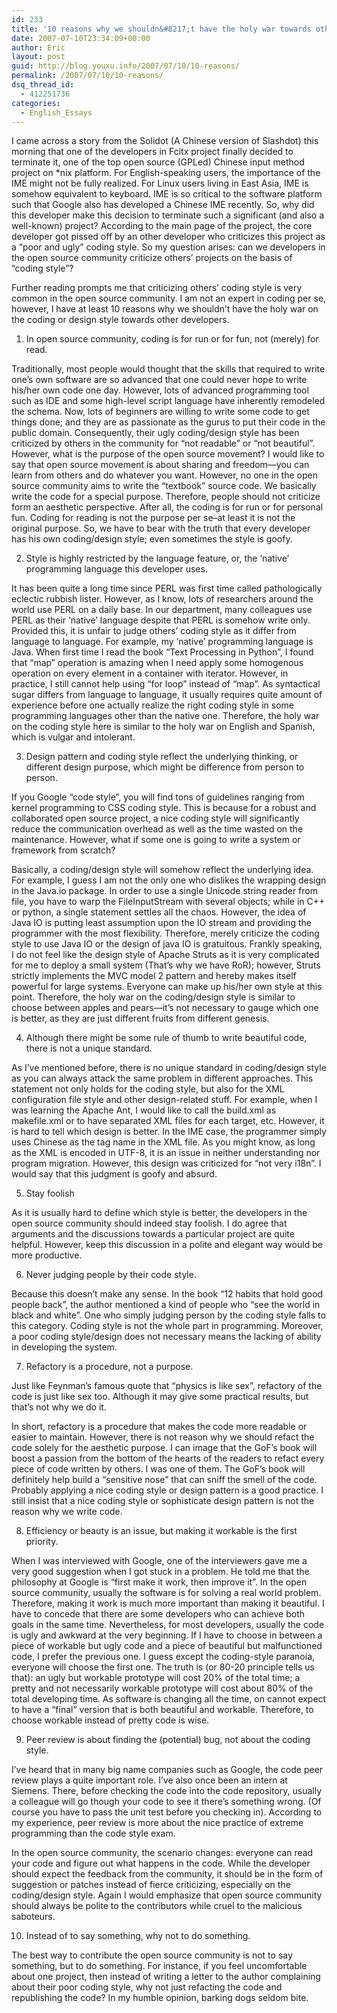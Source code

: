 ```yaml
---
id: 233
title: '10 reasons why we shouldn&#8217;t have the holy war towards others on coding/design style'
date: 2007-07-10T23:34:09+00:00
author: Eric
layout: post
guid: http://blog.youxu.info/2007/07/10/10-reasons/
permalink: /2007/07/10/10-reasons/
dsq_thread_id:
  - 412251736
categories:
  - English_Essays
---
```

I came across a story from the Solidot (A Chinese version of Slashdot) this morning that one of the developers in Fcitx project finally decided to terminate it, one of the top open source (GPLed) Chinese input method project on *nix platform. For English-speaking users, the importance of the IME might not be fully realized. For Linux users living in East Asia, IME is somehow equivalent to keyboard. IME is so critical to the software platform such that Google also has developed a Chinese IME recently. So, why did this developer make this decision to terminate such a significant (and also a well-known) project? According to the main page of the project, the core developer got pissed off by an other developer who criticizes this project as a &#8220;poor and ugly&#8221; coding style. So my question arises: can we developers in the open source community criticize others’ projects on the basis of &#8220;coding style&#8221;?

Further reading prompts me that criticizing others’ coding style is very common in the open source community. I am not an expert in coding per se, however, I have at least 10 reasons why we shouldn&#8217;t have the holy war on the coding or design style towards other developers.

1) In open source community, coding is for run or for fun, not (merely) for read.

Traditionally, most people would thought that the skills that required to write one&#8217;s own software are so advanced that one could never hope to write his/her own code one day. However, lots of advanced programming tool such as IDE and some high-level script language have inherently remodeled the schema. Now, lots of beginners are willing to write some code to get things done; and they are as passionate as the gurus to put their code in the public domain. Consequently, their ugly coding/design style has been criticized by others in the community for &#8220;not readable&#8221; or &#8220;not beautiful&#8221;. However, what is the purpose of the open source movement? I would like to say that open source movement is about sharing and freedom—you can learn from others and do whatever you want. However, no one in the open source community aims to write the &#8220;textbook&#8221; source code. We basically write the code for a special purpose. Therefore, people should not criticize form an aesthetic perspective. After all, the coding is for run or for personal fun. Coding for reading is not the purpose per se&#8211;at least it is not the original purpose. So, we have to bear with the truth that every developer has his own coding/design style; even sometimes the style is goofy.

2) Style is highly restricted by the language feature, or, the &#8216;native&#8217; programming language this developer uses.

It has been quite a long time since PERL was first time called pathologically eclectic rubbish lister. However, as I know, lots of researchers around the world use PERL on a daily base. In our department, many colleagues use PERL as their &#8216;native&#8217; language despite that PERL is somehow write only. Provided this, it is unfair to judge others&#8217; coding style as it differ from language to language. For example, my &#8216;native&#8217; programming language is Java. When first time I read the book &#8220;Text Processing in Python&#8221;, I found that &#8220;map&#8221; operation is amazing when I need apply some homogenous operation on every element in a container with iterator. However, in practice, I still cannot help using &#8220;for loop&#8221; instead of &#8220;map&#8221;. As syntactical sugar differs from language to language, it usually requires quite amount of experience before one actually realize the right coding style in some programming languages other than the native one. Therefore, the holy war on the coding style here is similar to the holy war on English and Spanish, which is vulgar and intolerant.

3) Design pattern and coding style reflect the underlying thinking, or different design purpose, which might be difference from person to person.

If you Google &#8220;code style&#8221;, you will find tons of guidelines ranging from kernel programming to CSS coding style. This is because for a robust and collaborated open source project, a nice coding style will significantly reduce the communication overhead as well as the time wasted on the maintenance. However, what if some one is going to write a system or framework from scratch?

Basically, a coding/design style will somehow reflect the underlying idea. For example, I guess I am not the only one who dislikes the wrapping design in the Java.io package. In order to use a single Unicode string reader from file, you have to warp the FileInputStream with several objects; while in C++ or python, a single statement settles all the chaos. However, the idea of Java IO is putting least assumption upon the IO stream and providing the programmer with the most flexibility. Therefore, merely criticize the coding style to use Java IO or the design of java IO is gratuitous. Frankly speaking, I do not feel like the design style of Apache Struts as it is very complicated for me to deploy a small system (That&#8217;s why we have RoR); however, Struts strictly implements the MVC model 2 pattern and hereby makes itself powerful for large systems. Everyone can make up his/her own style at this point. Therefore, the holy war on the coding/design style is similar to choose between apples and pears—it’s not necessary to gauge which one is better, as they are just different fruits from different genesis.

4) Although there might be some rule of thumb to write beautiful code, there is not a unique standard.

As I&#8217;ve mentioned before, there is no unique standard in coding/design style as you can always attack the same problem in different approaches. This statement not only holds for the coding style, but also for the XML configuration file style and other design-related stuff. For example, when I was learning the Apache Ant, I would like to call the build.xml as makefile.xml or to have separated XML files for each target, etc. However, it is hard to tell which design is better. In the IME case, the programmer simply uses Chinese as the tag name in the XML file. As you might know, as long as the XML is encoded in UTF-8, it is an issue in neither understanding nor program migration. However, this design was criticized for &#8220;not very i18n&#8221;. I would say that this judgment is goofy and absurd.

5) Stay foolish

As it is usually hard to define which style is better, the developers in the open source community should indeed stay foolish. I do agree that arguments and the discussions towards a particular project are quite helpful. However, keep this discussion in a polite and elegant way would be more productive.

6) Never judging people by their code style.

Because this doesn&#8217;t make any sense. In the book &#8220;12 habits that hold good people back&#8221;, the author mentioned a kind of people who &#8220;see the world in black and white&#8221;. One who simply judging person by the coding style falls to this category. Coding style is not the whole part in programming. Moreover, a poor coding style/design does not necessary means the lacking of ability in developing the system.

7) Refactory is a procedure, not a purpose.

Just like Feynman’s famous quote that &#8220;physics is like sex&#8221;, refactory of the code is just like sex too. Although it may give some practical results, but that&#8217;s not why we do it.

In short, refactory is a procedure that makes the code more readable or easier to maintain. However, there is not reason why we should refact the code solely for the aesthetic purpose. I can image that the GoF&#8217;s book will boost a passion from the bottom of the hearts of the readers to refact every piece of code written by others. I was one of them. The GoF&#8217;s book will definitely help build a &#8220;sensitive nose&#8221; that can sniff the smell of the code. Probably applying a nice coding style or design pattern is a good practice. I still insist that a nice coding style or sophisticate design pattern is not the reason why we write code.

8) Efficiency or beauty is an issue, but making it workable is the first priority.

When I was interviewed with Google, one of the interviewers gave me a very good suggestion when I got stuck in a problem. He told me that the philosophy at Google is “first make it work, then improve it”. In the open source community, usually the software is for solving a real world problem. Therefore, making it work is much more important than making it beautiful. I have to concede that there are some developers who can achieve both goals in the same time. Nevertheless, for most developers, usually the code is ugly and awkward at the very beginning. If I have to choose in between a piece of workable but ugly code and a piece of beautiful but malfunctioned code, I prefer the previous one. I guess except the coding-style paranoia, everyone will choose the first one. The truth is (or 80-20 principle tells us that): an ugly but workable prototype will cost 20% of the total time; a pretty and not necessarily workable prototype will cost about 80% of the total developing time. As software is changing all the time, on cannot expect to have a &#8220;final&#8221; version that is both beautiful and workable. Therefore, to choose workable instead of pretty code is wise.

9) Peer review is about finding the (potential) bug, not about the coding style.

I&#8217;ve heard that in many big name companies such as Google, the code peer review plays a quite important role. I&#8217;ve also once been an intern at Siemens. There, before checking the code into the code repository, usually a colleague will go though your code to see it there’s something wrong. (Of course you have to pass the unit test before you checking in). According to my experience, peer review is more about the nice practice of extreme programming than the code style exam.

In the open source community, the scenario changes: everyone can read your code and figure out what happens in the code. While the developer should expect the feedback from the community, it should be in the form of suggestion or patches instead of fierce criticizing, especially on the coding/design style. Again I would emphasize that open source community should always be polite to the contributors while cruel to the malicious saboteurs.

10) Instead of to say something, why not to do something.

The best way to contribute the open source community is not to say something, but to do something. For instance, if you feel uncomfortable about one project, then instead of writing a letter to the author complaining about their poor coding style, why not just refacting the code and republishing the code? In my humble opinion, barking dogs seldom bite.